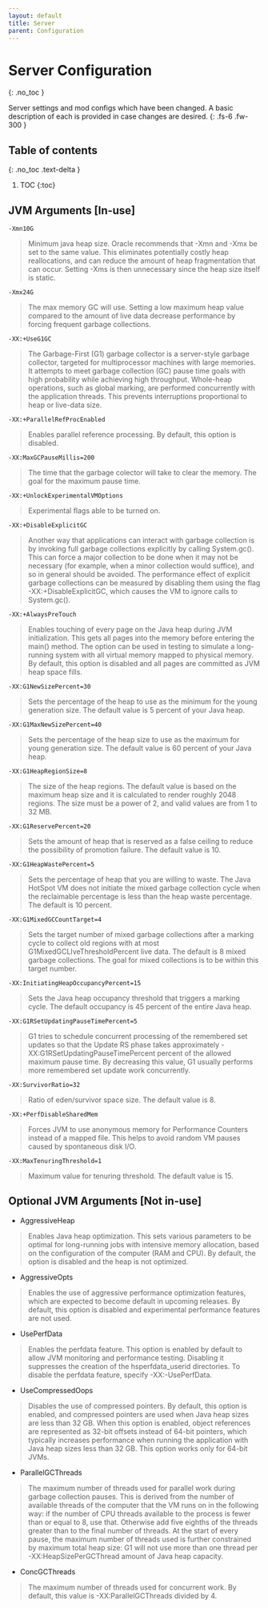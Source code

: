 ```yaml
---
layout: default
title: Server
parent: Configuration
---
```


# Server Configuration
{: .no_toc }

Server settings and mod configs which have been changed. A basic description of each is provided in case changes are desired.
{: .fs-6 .fw-300 }

## Table of contents
{: .no_toc .text-delta }

1. TOC
{:toc}

## JVM Arguments [In-use]
`-Xmn10G`
> Minimum java heap size. Oracle recommends that -Xmn and -Xmx be set to the same value. This eliminates potentially costly heap reallocations, and can reduce the amount of heap fragmentation that can occur. Setting -Xms is then unnecessary since the heap size itself is static.

`-Xmx24G`
> The max memory GC will use. Setting a low maximum heap value compared to the amount of live data decrease performance by forcing frequent garbage collections.

`-XX:+UseG1GC`
> The Garbage-First (G1) garbage collector is a server-style garbage collector, targeted for multiprocessor machines with large memories. It attempts to meet garbage collection (GC) pause time goals with high probability while achieving high throughput. Whole-heap operations, such as global marking, are performed concurrently with the application threads. This prevents interruptions proportional to heap or live-data size.

`-XX:+ParallelRefProcEnabled`
> Enables parallel reference processing. By default, this option is disabled.

`-XX:MaxGCPauseMillis=200`
> The time that the garbage colector will take to clear the memory. The goal for the maximum pause time.

`-XX:+UnlockExperimentalVMOptions`
> Experimental flags able to be turned on.

`-XX:+DisableExplicitGC`
> Another way that applications can interact with garbage collection is by invoking full garbage collections explicitly by calling System.gc(). This can force a major collection to be done when it may not be necessary (for example, when a minor collection would suffice), and so in general should be avoided. The performance effect of explicit garbage collections can be measured by disabling them using the flag -XX:+DisableExplicitGC, which causes the VM to ignore calls to System.gc().

`-XX:+AlwaysPreTouch`
> Enables touching of every page on the Java heap during JVM initialization. This gets all pages into the memory before entering the main() method. The option can be used in testing to simulate a long-running system with all virtual memory mapped to physical memory. By default, this option is disabled and all pages are committed as JVM heap space fills.

`-XX:G1NewSizePercent=30`
> Sets the percentage of the heap to use as the minimum for the young generation size. The default value is 5 percent of your Java heap.

`-XX:G1MaxNewSizePercent=40`
> Sets the percentage of the heap size to use as the maximum for young generation size. The default value is 60 percent of your Java heap.

`-XX:G1HeapRegionSize=8`
> The size of the heap regions. The default value is based on the maximum heap size and it is calculated to render roughly 2048 regions. The size must be a power of 2, and valid values are from 1 to 32 MB.

`-XX:G1ReservePercent=20`
> Sets the amount of heap that is reserved as a false ceiling to reduce the possibility of promotion failure. The default value is 10.

`-XX:G1HeapWastePercent=5`
> Sets the percentage of heap that you are willing to waste. The Java HotSpot VM does not initiate the mixed garbage collection cycle when the reclaimable percentage is less than the heap waste percentage. The default is 10 percent.

`-XX:G1MixedGCCountTarget=4`
> Sets the target number of mixed garbage collections after a marking cycle to collect old regions with at most G1MixedGCLIveThresholdPercent live data. The default is 8 mixed garbage collections. The goal for mixed collections is to be within this target number. 

`-XX:InitiatingHeapOccupancyPercent=15`
> Sets the Java heap occupancy threshold that triggers a marking cycle. The default occupancy is 45 percent of the entire Java heap.

`-XX:G1RSetUpdatingPauseTimePercent=5`
> G1 tries to schedule concurrent processing of the remembered set updates so that the Update RS phase takes approximately -XX:G1RSetUpdatingPauseTimePercent percent of the allowed maximum pause time. By decreasing this value, G1 usually performs more remembered set update work concurrently.

`-XX:SurvivorRatio=32`
> Ratio of eden/survivor space size. The default value is 8.

`-XX:+PerfDisableSharedMem`
> Forces JVM to use anonymous memory for Performance Counters instead of a mapped file. This helps to avoid random VM pauses caused by spontaneous disk I/O.

`-XX:MaxTenuringThreshold=1`
> Maximum value for tenuring threshold. The default value is 15.

## Optional JVM Arguments [Not in-use]
- AggressiveHeap
> Enables Java heap optimization. This sets various parameters to be optimal for long-running jobs with intensive memory allocation, based on the configuration of the computer (RAM and CPU). By default, the option is disabled and the heap is not optimized.

- AggressiveOpts
> Enables the use of aggressive performance optimization features, which are expected to become default in upcoming releases. By default, this option is disabled and experimental performance features are not used.

- UsePerfData
> Enables the perfdata feature. This option is enabled by default to allow JVM monitoring and performance testing. Disabling it suppresses the creation of the hsperfdata_userid directories. To disable the perfdata feature, specify -XX:-UsePerfData.

- UseCompressedOops
> Disables the use of compressed pointers. By default, this option is enabled, and compressed pointers are used when Java heap sizes are less than 32 GB. When this option is enabled, object references are represented as 32-bit offsets instead of 64-bit pointers, which typically increases performance when running the application with Java heap sizes less than 32 GB. This option works only for 64-bit JVMs.

- ParallelGCThreads
> The maximum number of threads used for parallel work during garbage collection pauses. This is derived from the number of available threads of the computer that the VM runs on in the following way: if the number of CPU threads available to the process is fewer than or equal to 8, use that. Otherwise add five eighths of the threads greater than to the final number of threads. At the start of every pause, the maximum number of threads used is further constrained by maximum total heap size: G1 will not use more than one thread per -XX:HeapSizePerGCThread amount of Java heap capacity.

- ConcGCThreads
> The maximum number of threads used for concurrent work. By default, this value is -XX:ParallelGCThreads divided by 4.
